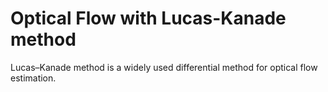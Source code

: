 # Optical Flow with Lucas-Kanade method
 Lucas–Kanade method is a widely used differential method for optical flow estimation.
